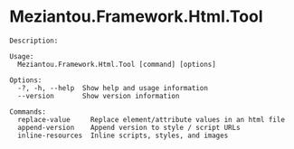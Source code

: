 # Meziantou.Framework.Html.Tool

<!-- help -->
```
Description:

Usage:
  Meziantou.Framework.Html.Tool [command] [options]

Options:
  -?, -h, --help  Show help and usage information
  --version       Show version information

Commands:
  replace-value     Replace element/attribute values in an html file
  append-version    Append version to style / script URLs
  inline-resources  Inline scripts, styles, and images
```
<!-- help -->